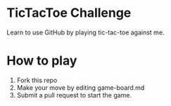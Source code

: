 TicTacToe Challenge
===================

Learn to use GitHub by playing tic-tac-toe against me.

How to play
===========

1.  Fork this repo
2.  Make your move by editing game-board.md
3.  Submit a pull request to start the game.
